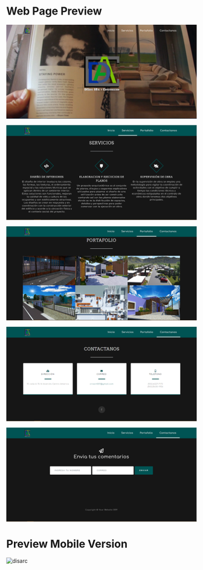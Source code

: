 

# Web Page Preview

![](presentacion.png)

![](servicios.png)

![](portafolio.png)

![](contactanos.png)

![](comentarios.png)

# Preview Mobile Version
![disarc](https://user-images.githubusercontent.com/26189854/63302776-3f589480-c29b-11e9-9554-42d851bb97d2.gif)

